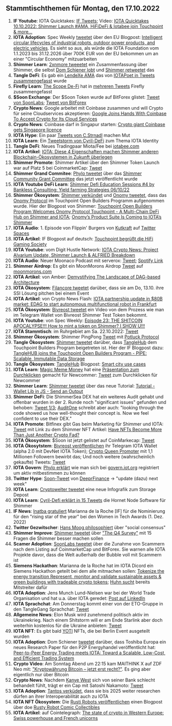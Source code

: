 ## Stammtischthemen für Montag, den 17.10.2022

1. **IF Youtube**: IOTA Quicktakes: [IF Tweets](https://twitter.com/iota/status/1579396446859984898?s=20&t=RsPAxT4_CUsuefXSIZrs1A); Video: [IOTA Quicktakes 10.10.2022: Shimmer Launch #AMA, HiFiDeFi & Iotabee join Touchpoint & more...](https://www.youtube.com/watch?v=AZueXp2MCrI)
2. **IOTA Adoption**: Spec Weekly [tweetet](https://twitter.com/SpecWeekly/status/1579617859130781696?s=20&t=zaGxPf4cD9WaoZnFpt4WAQ) über den EU Blogpost: [Intelligent circular lifecycles of industrial robots, outdoor power products, and electric vehicles](https://cordis.europa.eu/project/id/101073508). Es sieht so aus, als würde die IOTA Foundation vom 1.1.2023 bis 31.12.2026 über 700K EUR von der EU bekommen um an einer "Circular Economy" mitzuarbeiten
3. **Shimmer Learn**: [2xnmore tweeetet](https://twitter.com/2xnmore/status/1579509600448978944?s=20&t=F_f7J7riimP9Aom6MjxA1Q) ein Zusammenfassung über Shimmer, die selbst [Dom Schiener lobt](https://twitter.com/DomSchiener/status/1579536094601019393?s=20&t=F_f7J7riimP9Aom6MjxA1Q) und [Shimmer retweetet](https://twitter.com/shimmernet/status/1579710534127333377?s=20&t=F_f7J7riimP9Aom6MjxA1Q) das
4. **Tangle DeFi**: Es gab ein [LendeXe AMA](https://twitter.com/LendeXeFinance) das von [IOTAPoet in Tweets zusammengefasst](https://twitter.com/IotaPoet/status/1579540231178813440?s=20&t=F_f7J7riimP9Aom6MjxA1Q) wurde
5. **Firefly Learn**: [The Scope De-Fi](https://twitter.com/ScopeDefi) hat in [mehreren Tweets](https://twitter.com/ScopeDefi/status/1579539808455913472?s=20&t=F_f7J7riimP9Aom6MjxA1Q) Firefly zusammengefasst
6. **$Soon Exchange**: Der $Soon Token wurde auf BitForex glistet: [Tweet von SoonLabs](https://twitter.com/soon_labs/status/1579774192693948417?s=20&t=F_f7J7riimP9Aom6MjxA1Q); [Tweet von BitForex](https://twitter.com/bitforexcom/status/1579743371547267075?s=20&t=zaGxPf4cD9WaoZnFpt4WAQ)
7. **Crypto News**: Google arbeitet mit Coinbase zusammen und will Crypto für seine Cloudservices akzeptieren: [Google Joins Hands With Coinbase To Accept Crypto for Its Cloud Services](https://watcher.guru/news/google-joins-hands-with-coinbase-to-accept-crypto-for-its-cloud-services)
8. **Crypto News**: Coinbase darf in Singapur starten: [Crypto giant Coinbase gets Singapore licence](https://www.msn.com/en-ca/money/topstories/crypto-giant-coinbase-gets-singapore-licence/ar-AA12OANT)
9. **IOTA Hype**: Ein paar [Tweets von C.Strnadl](https://twitter.com/archimate/status/1579874993944788993?s=20&t=_u0dPMF4jOBIpVeD0dkQmA) machen Mut
10. **IOTA Learn**: Ein [Tweetstorm von Cyril-DeFi](https://twitter.com/cyrilXBT/status/1579953448887668736?s=20&t=_u0dPMF4jOBIpVeD0dkQmA) zum Thema IOTA Identity
11. **Tangle DeFi**: Neues Tradingpaar Miota/Fee bei [iotabee.com](https://iotabee.com/pool) 
12. **IOTA Artikel**: [IOTA: Diese 4 Eigenschaften machen Shimmer anderen Blockchain-Ökosystemen in Zukunft überlegen](https://www.crypto-news-flash.com/de/vier-eigenschaften-machen-shimmer-anderen-blockchain-oekosystemen-ueberlegen/)
13. **Shimmer Promote**: Shimmer Artikel über den Shimmer Token Launch war auf Platz 5 bei CoinmarketCap: [Tweet](https://twitter.com/CoinMarketCap/status/1580060701569302529?s=20&t=Dt8eQYYkbXagtfV_LsF75A)
14. **Shimmer Grand Commitee**: [Phylo tweetet](https://twitter.com/PhyloIota/status/1580107626461134848?s=20&t=Dt8eQYYkbXagtfV_LsF75A) über das [Shimmer Community Grant Committee](https://govern.iota.org/t/shimmer-community-grant-committee/1415) das jetzt veröffentlicht wurde
15. **IOTA Youtube DeFi Learn**: [Shimmer Defi Education Sessions #4 by Bankless Consulting: Yield farming Strategies 06/10/22 ](https://www.youtube.com/watch?v=hMfWfB71RdM)
16. **Shimmer Ökosystem**: [Shimmer verkündet](https://twitter.com/shimmernet/status/1580181526196936704?s=20&t=WWy5SYneU9RlA9Uq4xHyow) und [Onomy tweetet](https://twitter.com/OnomyProtocol/status/1580181688285822977?s=20&t=ccfHgh3RfNejMCGek11r4Q), dass das [Onomy Protocol](https://twitter.com/OnomyProtocol) im Touchpoint Open Builders Programm aufgenommen wurde. Hier der Blogpost von Shimmer: [Touchpoint Open Builders Program Welcomes Onomy Protocol Touchpoint - A Multi-Chain DeFi Hub on Shimmer and IOTA](https://blog.shimmer.network/touchpoint-welcomes-onomy/); [Onomy’s Product Suite Is Coming to IOTA’s Shimmer](https://medium.com/onomy-protocol/onomys-product-suite-is-coming-to-iota-s-shimmer-4060abd4acc6)
17. **IOTA Audio**: 1. Episode von Flippin' Burgers von [Kutkraft](https://twitter.com/kutkraft) auf [Twitter Spaces](https://twitter.com/OnomyProtocol/status/1580140435921461249?s=20&t=Dt8eQYYkbXagtfV_LsF75A)
18. **IOTA Artikel**: IF Blogpost auf deutsch: [Touchpoint begrüßt die HiFi Gaming Society](https://iota-kurs.de/touchpoint-begruesst-die-hifi-gaming-society/)
19. **IOTA Youtube**: vom Digit Hustle Network: [IOTA Crypto News: Project Alvarium Update, Shimmer Launch & ALFRIED Breakdown](https://www.youtube.com/watch?v=LF9-Rpn4Jiw)
20. **IOTA Audio**: Neuer Moonaco Podcast mit serverox: [Tweet](https://twitter.com/MoonacoPodcast/status/1580498959709392896?s=20&t=ekcaSn1xLyn89rNYY1SzZA); [Spotify Link](https://open.spotify.com/episode/6zfa4rng8GFBqZC0TqaxcM?si=InmtDX3dTLWXWdmKjLBxPw&nd=1)
21. **Shimmer Airdrop**: Es gibt ein MoonMorons Airdrop [Tweet](https://twitter.com/MoonMorons/status/1579505033372393473?s=20&t=aO0Vm2JBvmNJaNBW1im7Eg) auf [moonmorons.com](https://moonmorons.com/)
22. **IOTA Artikel**: von Amber: [Demystifying The Landscape of DAG-based Architecture](https://medium.com/amber-group/demystifying-the-landscape-of-dag-based-architecture-7699493b2705)
23. **IOTA Ökosystem**: [Filancore tweetet](https://twitter.com/FilancoreGmbH/status/1580493183309729793?s=20&t=ekcaSn1xLyn89rNYY1SzZA) darüber, dass sie am Do, 13.10. ihre SSI Lösung pitchen bei einem Event
24. **IOTA Artikel**: von Crypto News Flash: [IOTA partnership update in $80B market: EDAG to start autonomous multifunctional robot in Frankfurt](https://www.crypto-news-flash.com/iota-partnership-update-in-80b-market-edag-to-start-autonomous-multifunctional-robot-in-frankfurt/)
25. **IOTA Ökosystem**: [Bivreost tweetet](https://twitter.com/bivreost/status/1580526319871623168?s=20&t=ekcaSn1xLyn89rNYY1SzZA) ein Video von dem Prozess wie man im Telegram Wallet von Bivreost Shimmer Test Token bekommt. 
26. **IOTA Youtube**: von Spec Weekly: [Episode 23: THE SHITCOIN APOCALYPSE!!! How to mint a token on Shimmer? I SHOW U!!!](https://www.youtube.com/watch?v=Q7vgeElXdfI)
27. **IOTA Stammtisch**: im Ruhrgebiet am Sa. 22.10.2022: [Tweet](https://twitter.com/IotaPunks_71/status/1580538622205255681?s=20&t=ekcaSn1xLyn89rNYY1SzZA)
28. **Shimmer Ökosystem**: Shimmer PingPong [Tweet](https://twitter.com/shimmernet/status/1580546653572198402?s=20&t=ekcaSn1xLyn89rNYY1SzZA) mit [Potluck Protocol](https://twitter.com/PotluckProtocol)
29. **Tangle Ökosystem**: [Shimmer tweetet](https://twitter.com/shimmernet/status/1580589189141213185?s=20&t=5Dkh9VgTErYK8khJrNsS5g) darüber, dass [TangleHub](https://twitter.com/Tanglehub_eu) dem Touchpoint Builders Program beigetreten ist. Hier der IF Blogpost dazu: [TangleHUB joins the Touchpoint Open Builders Program - PIPE: Scalable, Immutable Data Storage](https://blog.shimmer.network/tanglehub-joins-touchpoint/)
30. **Tangle Ökosystem**: [TangleHub](https://twitter.com/Tanglehub_eu) Blogpost: [Smart city use cases](https://tanglehub.eu/smart-city-use-cases/)
31. **IOTA Learn**: [Magic Meme Money](https://twitter.com/Magic_MemeMoney) hat eine [Präsentation zum Durchklicken](https://view.genial.ly/6347e8c327ec53001235d296/interactive-content-your-guide-to-iota-and-shimmer) gemacht für Newcommer: [Tweet](https://twitter.com/Magic_MemeMoney/status/1580804551027761153?s=20&t=-O48vUaJtoKsrDlEuOQR_Q) zum Durchklicken für Newcommer
32. **Shimmer Learn**: [Shimmer tweetet](https://twitter.com/shimmernet/status/1580815686359601152?s=20&t=-O48vUaJtoKsrDlEuOQR_Q) über das neue Tutorial: [Tutorial - Wallet Lib in JS - Send an Output](https://www.youtube.com/watch?v=qri4D-NGhGU)
33. **Shimmer DeFi**: Die ShimmerSea DEX hat ein weiteres Audit gehabt und offenbar wurden in der 2. Runde noch "significant issues" gefunden und behoben: [Tweet 1/3](https://twitter.com/auditone_team/status/1580817105041035264?s=20&t=-O48vUaJtoKsrDlEuOQR_Q); [AuditOne](https://twitter.com/auditone_team) schreibt aber auch: "looking through the code showed us how well-thought their concept is. Now we feel confident to use their DEX."
34. **IOTA Promote**: Bitfinex gibt Gas beim Marketing für Shimmer und IOTA: [Tweet](https://twitter.com/bitfinex/status/1580831068042670080?s=20&t=S-DA_-QRLF-UDwFW_CcLeA) mit Link zu dem Shimmer NFT Artikel: [Have NFTs Become More Than Just Another Crypto Fad?](https://blog.bitfinex.com/education/have-nfts-become-more-than-just-another-crypto-fad/)
35. **IOTA Ökosystem**: $Soon ist jetzt gelistet auf CoinMarkecap: [Tweet](https://coinmarketcap.com/currencies/soonaverse/)
36. **IOTA Ökosytstem**: [Bivreost veröffentlichen](https://twitter.com/bivreost/status/1581011457868959744?s=20&t=mTnSFAyvifF6ndRUWZC_7A) ihr Telegram IOTA Wallet (alpha 2.0 mit DevNet IOTA Token); [Crypto Queen Promoter](https://twitter.com/sofizamolo/status/1580936304145371136?s=20&t=mTnSFAyvifF6ndRUWZC_7A) mit 1,1 Millionen Followern bewirbt das; Und noch weitere (wahrscheinlich gekaufte) Tweets: [Tweet](https://twitter.com/Pilarsmith/status/1581305590353051649?s=20&t=iD_adeIdtCYK6w2Ft3vPiA)
37. **IOTA Govern**: [Phylo erklärt](https://twitter.com/PhyloIota/status/1581173400290361345?s=20&t=mTnSFAyvifF6ndRUWZC_7A) wie man sich bei [govern.iot.org](https://govern.iota.org/t/read-first-shimmer-governance-guide/1406) registriert um aktiv mitbestimmen zu können 
38. **Twitter Hype**: [Soon-Tweet](https://twitter.com/DeeprFinance/status/1580936560740282368?s=20&t=mTnSFAyvifF6ndRUWZC_7A) von [DeeprFinance](https://twitter.com/DeeprFinance) -> "update (dazu) next week"
39. **IOTA Learn**: [Cryptowelter tweetet](https://twitter.com/cryptowelter/status/1580950048799870976?s=20&t=mTnSFAyvifF6ndRUWZC_7A) eine neue Infografik zum Storage Depost
40. **IOTA Learn**: [Cyril-Defi erklärt in 15 Tweets](https://twitter.com/cyrilXBT/status/1580966727835582464?s=20&t=mTnSFAyvifF6ndRUWZC_7A) die Hornet Node Software für Shimmer
41. **IF News**: [Inatba gratuliert](https://twitter.com/INATBA_org/status/1580234232022323200?s=20&t=mTnSFAyvifF6ndRUWZC_7A) Marianna de la Roche [IF] für die Nominierung für den "rising star of the year" bei den Women in Tech Awards (1. Dez. 2022)
42. **Twitter Gezwitscher**: [Hans Moog philosophiert](https://twitter.com/hus_qy/status/1581008104476770305?s=20&t=mTnSFAyvifF6ndRUWZC_7A) über "social consensus"
43. **Shimmer Improve**: [Shimmer tweetet](https://twitter.com/shimmernet/status/1581189384577044482?s=20&t=mTnSFAyvifF6ndRUWZC_7A) über ["The Q4 Survey"](https://tally.so/r/3q47Jg) mit 15 Fragen die Shimmer besser machen sollen
44. **Scamer Adoption**: [SoonLabs tweetet](https://twitter.com/soon_labs/status/1581493990209204224?s=20&t=iD_adeIdtCYK6w2Ft3vPiA) über die Zunahme von Scammern nach dem Listing auf CoinmarketCap und BitForex. Sie warnen alle IOTA Projekte davor, dass die Welt außerhalb der Bubble voll mit Scammern ist
45. **Siemens Hackathon**: Marianna de la Roche hat im IOTA Dicord ein Siemens Hackathon geteilt bei dem alle mitmachen sollen: [Tokenize the energy transition
Represent, monitor and validate sustainable assets & green buildings with tradeable crypto tokens](https://ecosystem.siemens.com/techforsustainability/tokenize-the-energy-transition/overview); [Huhn sucht](https://twitter.com/huhn511/status/1581644637931941889?s=20&t=LrGosIs1pZegkhjeVoeifg) bereits Mitstreiter dafür
46. **IOTA Adoption**: Jens Munch Lund-Nielsen war bei der World Trade Organisation und hat u.a. über IOTA geredet: [Post auf LinkedIn](https://www.linkedin.com/posts/jens-munch-lund-nielsen_great-to-be-back-at-world-trade-organization-activity-6985994250953891840-5d4l/)
47. **IOTA Sprachchat**: Am Donnerstag kommt einer von der ETO-Gruppe in den TangleGang Sprachchat: [Tweet](https://twitter.com/GangTangleTalk/status/1581214427109810177?s=20&t=iXpiucpxxMikdQjjCBqRbg)
48. **Allgemeine News**: Elon Musk wird zunehmend politisch aktiv im Ukrainekrieg. Nach einem Shitstorm will er am Ende Starlink aber doch weiterhin kostenlos für die Ukraine anbieten: [Tweet](https://twitter.com/elonmusk/status/1581345747777179651?s=20&t=iD_adeIdtCYK6w2Ft3vPiA)
49. **IOTA NFT**: Es gibt bald [YOTI](https://twitter.com/yoti_nft?s=21&t=D6B6U1LRw2IFb9FroPlQMg) NFTs, die bei Berlin Event ausgeteilt wurden
50. **IOTA Adoption**: Dom Schiener [tweetet](https://twitter.com/DomSchiener/status/1581700712253206528?s=20&t=zkXYWsZ3T2D01M3ur2Cs6w) darüber, dass Toshiba Europa ein neues Research Paper für den P2P Energyhandel veröffentlicht hat: [Peer-to-Peer Energy Trading meets IOTA: Toward a Scalable, Low-Cost, and Efficient Trading System](https://arxiv.org/pdf/2210.06427.pdf)
51. **Crypto Video**: Am Sonntag Abend um 22:15 kam MAITHINK X auf ZDF Neo mit: ["Kryptowährung Bitcoin – jetzt erst recht?"](https://www.zdf.de/show/mai-think-x-die-show/maithink-x-folge-16-100.html). Es ging aber eigentlich nur über Bitcoin
52. **Crypto News**: Nachdem [Kanye West](https://en.wikipedia.org/wiki/Kanye_West) sich von seiner Bank schlecht behandelt fühlt, trägt er ein Cap mit Satoshi Nakamoto: [Tweet](https://twitter.com/AltcoinDailyio/status/1581784087408177152?s=20&t=691dNe2Y0Q2rF10G_Pmxxw)
53. **IOTA Adoption**: [Tantos verküdet](https://twitter.com/PantosIO/status/1581949119270072321?s=20&t=RsPAxT4_CUsuefXSIZrs1A), dass sie bis 2025 weiter researchen dürfen an ihrer Interoperabilität auch zu IOTA
54. **IOTA NFT Ökosystem**: Die [Rusti Robots veröffentlichen](https://twitter.com/RustyRobotCC/status/1581620196954906625?s=20&t=RsPAxT4_CUsuefXSIZrs1A) einen Blogpost über doe [Rusty Robot Comic Collectibles](https://medium.com/@RustyRobotCountryClub/rusty-robot-comic-collectibles-9e3f2c99162b)
55. **IOTA Artikel**: auf Cointelegraph: [The state of crypto in Western Europe: Swiss powerhouse and French unicorns](https://cointelegraph.com/news/the-state-of-crypto-in-western-europe-swiss-powerhouse-and-french-unicorns)

